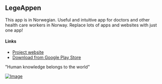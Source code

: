 ## LegeAppen

This app is in Norwegian. Useful and intuitive app for doctors and other health care workers in Norway. Replace lots of apps and websites with just one app!

#### Links
* [Project website](https://www.olejon.net/code/mdapp/)
* [Download from Google Play Store](https://www.olejon.net/code/mdapp/?page=android_app)

"Human knowledge belongs to the world"

[![Image](https://www.paypalobjects.com/no_NO/i/btn/btn_donate_LG.gif)](https://www.olejon.net/code/mdapp/?page=donate)
